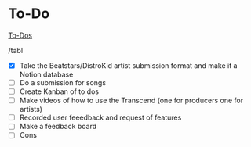 # To-Do

[To-Dos](To-Do%20fe0f383333bd4543894452111a40e1f3/To-Dos%20be70ba58a40a45e9bf93b1843f085d67.csv)

/tabl

- [x]  Take the Beatstars/DistroKid artist submission format and make it a Notion database
- [ ]  Do a submission for songs
- [ ]  Create Kanban of to dos
- [ ]  Make videos of how to use the Transcend (one for producers one for artists)
- [ ]  Recorded user feeedback and request of features
- [ ]  Make a feedback board
- [ ]  Cons